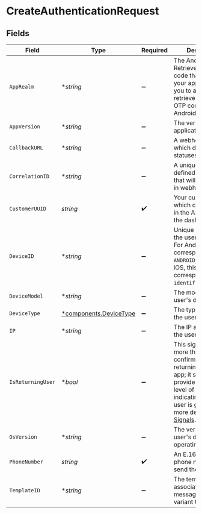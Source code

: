 # CreateAuthenticationRequest


## Fields

| Field                                                                                                                                                                                                                                 | Type                                                                                                                                                                                                                                  | Required                                                                                                                                                                                                                              | Description                                                                                                                                                                                                                           | Example                                                                                                                                                                                                                               |
| ------------------------------------------------------------------------------------------------------------------------------------------------------------------------------------------------------------------------------------- | ------------------------------------------------------------------------------------------------------------------------------------------------------------------------------------------------------------------------------------- | ------------------------------------------------------------------------------------------------------------------------------------------------------------------------------------------------------------------------------------- | ------------------------------------------------------------------------------------------------------------------------------------------------------------------------------------------------------------------------------------- | ------------------------------------------------------------------------------------------------------------------------------------------------------------------------------------------------------------------------------------- |
| `AppRealm`                                                                                                                                                                                                                            | **string*                                                                                                                                                                                                                             | :heavy_minus_sign:                                                                                                                                                                                                                    | The Android SMS Retriever API hash code that identifies your app. This allows you to automatically retrieve and fill the OTP code on Android devices.                                                                                 |                                                                                                                                                                                                                                       |
| `AppVersion`                                                                                                                                                                                                                          | **string*                                                                                                                                                                                                                             | :heavy_minus_sign:                                                                                                                                                                                                                    | The version of your application.                                                                                                                                                                                                      |                                                                                                                                                                                                                                       |
| `CallbackURL`                                                                                                                                                                                                                         | **string*                                                                                                                                                                                                                             | :heavy_minus_sign:                                                                                                                                                                                                                    | A webhook URL to which delivery statuses will be sent.                                                                                                                                                                                |                                                                                                                                                                                                                                       |
| `CorrelationID`                                                                                                                                                                                                                       | **string*                                                                                                                                                                                                                             | :heavy_minus_sign:                                                                                                                                                                                                                    | A unique, user-defined identifier that will be included in webhook events                                                                                                                                                             |                                                                                                                                                                                                                                       |
| `CustomerUUID`                                                                                                                                                                                                                        | *string*                                                                                                                                                                                                                              | :heavy_check_mark:                                                                                                                                                                                                                    | Your customer UUID, which can be found in the API settings in the dashboard.                                                                                                                                                          |                                                                                                                                                                                                                                       |
| `DeviceID`                                                                                                                                                                                                                            | **string*                                                                                                                                                                                                                             | :heavy_minus_sign:                                                                                                                                                                                                                    | Unique identifier for the user's device. For Android, this corresponds to the `ANDROID_ID` and for iOS, this corresponds to the `identifierForVendor`.                                                                                |                                                                                                                                                                                                                                       |
| `DeviceModel`                                                                                                                                                                                                                         | **string*                                                                                                                                                                                                                             | :heavy_minus_sign:                                                                                                                                                                                                                    | The model of the user's device.                                                                                                                                                                                                       |                                                                                                                                                                                                                                       |
| `DeviceType`                                                                                                                                                                                                                          | [*components.DeviceType](../../models/components/devicetype.md)                                                                                                                                                                       | :heavy_minus_sign:                                                                                                                                                                                                                    | The type of device the user is using.                                                                                                                                                                                                 |                                                                                                                                                                                                                                       |
| `IP`                                                                                                                                                                                                                                  | **string*                                                                                                                                                                                                                             | :heavy_minus_sign:                                                                                                                                                                                                                    | The IP address of the user's device.                                                                                                                                                                                                  |                                                                                                                                                                                                                                       |
| `IsReturningUser`                                                                                                                                                                                                                     | **bool*                                                                                                                                                                                                                               | :heavy_minus_sign:                                                                                                                                                                                                                    | This signal should do more than just confirm if a user is returning to your app; it should provide a higher level of trust, indicating that the user is genuine. For more details, refer to [Signals](/guides/prevent-fraud#signals). |                                                                                                                                                                                                                                       |
| `OsVersion`                                                                                                                                                                                                                           | **string*                                                                                                                                                                                                                             | :heavy_minus_sign:                                                                                                                                                                                                                    | The version of the user's device operating system.                                                                                                                                                                                    |                                                                                                                                                                                                                                       |
| `PhoneNumber`                                                                                                                                                                                                                         | *string*                                                                                                                                                                                                                              | :heavy_check_mark:                                                                                                                                                                                                                    | An E.164 formatted phone number to send the OTP to.                                                                                                                                                                                   | +1234567890                                                                                                                                                                                                                           |
| `TemplateID`                                                                                                                                                                                                                          | **string*                                                                                                                                                                                                                             | :heavy_minus_sign:                                                                                                                                                                                                                    | The template id associated with the message content variant to be sent.                                                                                                                                                               |                                                                                                                                                                                                                                       |